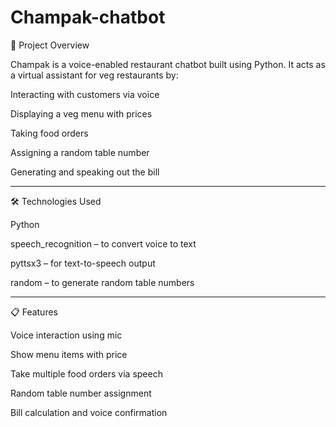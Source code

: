 # Champak-chatbot

🤖 Project Overview

Champak is a voice-enabled restaurant chatbot built using Python. It acts as a virtual assistant for veg restaurants by:

Interacting with customers via voice

Displaying a veg menu with prices

Taking food orders

Assigning a random table number

Generating and speaking out the bill



---

🛠 Technologies Used

Python

speech_recognition – to convert voice to text

pyttsx3 – for text-to-speech output

random – to generate random table numbers



---

📋 Features

Voice interaction using mic

Show menu items with price

Take multiple food orders via speech

Random table number assignment

Bill calculation and voice confirmation
